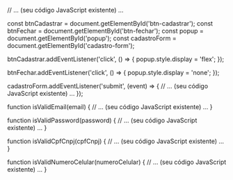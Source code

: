 // ... (seu código JavaScript existente) ...

const btnCadastrar = document.getElementById('btn-cadastrar');
const btnFechar = document.getElementById('btn-fechar');
const popup = document.getElementById('popup');
const cadastroForm = document.getElementById('cadastro-form');

btnCadastrar.addEventListener('click', () => {
  popup.style.display = 'flex';
});

btnFechar.addEventListener('click', () => {
  popup.style.display = 'none';
});

cadastroForm.addEventListener('submit', (event) => {
  // ... (seu código JavaScript existente) ...
});

function isValidEmail(email) {
  // ... (seu código JavaScript existente) ...
}

function isValidPassword(password) {
  // ... (seu código JavaScript existente) ...
}

function isValidCpfCnpj(cpfCnpj) {
  // ... (seu código JavaScript existente) ...
}

function isValidNumeroCelular(numeroCelular) {
  // ... (seu código JavaScript existente) ...
}

